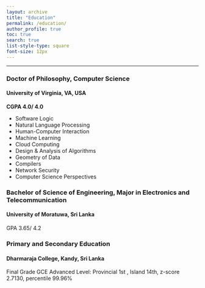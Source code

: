 ```yaml
---
layout: archive
title: "Education"
permalink: /education/
author_profile: true
toc: true
search: true
list-style-type: square
font-size: 12px
---
```


---
### Doctor of Philosophy, Computer Science
#### University of Virginia, VA, USA
**CGPA 4.0/ 4.0**
- Software Logic
- Natural Language Processing
- Human-Computer Interaction
- Machine Learning
- Cloud Computing
- Design & Analysis of Algorithms
- Geometry of Data
- Compilers
- Network Security
- Computer Science Perspectives

### Bachelor of Science of Engineering, Major in Electronics and Telecommunication
#### University of Moratuwa, Sri Lanka
GPA 3.65/ 4.2

### Primary and Secondary Education
#### Dharmaraja College, Kandy, Sri Lanka
Final Grade GCE Advanced Level: Provincial 1st , Island 14th, z-score 2.7130, percentile 99.96%

